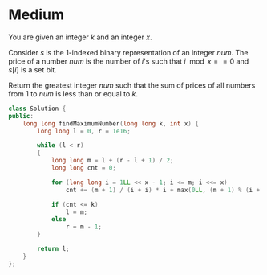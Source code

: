 # Medium

You are given an integer $k$ and an integer $x$.

Consider $s$ is the 1-indexed binary representation of an integer $num$. The price of a number $num$ is the number of $i$'s such that $i \mod x == 0$ and $s[i]$ is a set bit.

Return the greatest integer $num$ such that the sum of prices of all numbers from $1$ to $num$ is less than or equal to $k$.

```cpp
class Solution {
public:
    long long findMaximumNumber(long long k, int x) {
        long long l = 0, r = 1e16;

        while (l < r)
        {
            long long m = l + (r - l + 1) / 2;
            long long cnt = 0;

            for (long long i = 1LL << x - 1; i <= m; i <<= x)
                cnt += (m + 1) / (i + i) * i + max(0LL, (m + 1) % (i + i) - i);

            if (cnt <= k)
                l = m;
            else
                r = m - 1;
        }

        return l;
    }
};
```

```cpp
```
